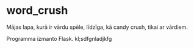 # word_crush
Mājas lapa, kurā ir vārdu spēle, līdzīga, kā candy crush, tikai ar vārdiem.

Programma izmanto Flask.
kl;sdfgnladjkfg